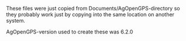 These files were just copied from Documents/AgOpenGPS-directory so they probably work just by copying into the same location on another system.

AgOpenGPS-version used to create these was 6.2.0
